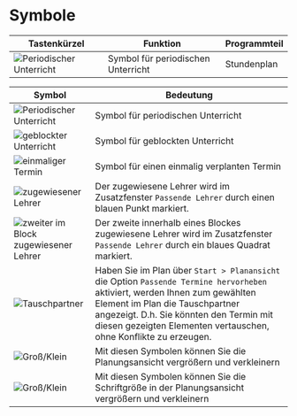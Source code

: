 # Symbole

| Tastenkürzel | Funktion                   | Programmteil                              |
| ------------ | -------------------------- | ---------------------------------------- |
![Periodischer Unterricht](/assets/images/allgemein/sshot-5.png)| Symbol für periodischen Unterricht| Stundenplan|




Symbol | Bedeutung
-|-
![Periodischer Unterricht](/assets/images/allgemein/symbol1.png)| Symbol für periodischen Unterricht
![geblockter Unterricht](/assets/images/allgemein/symbol2.png)| Symbol für geblockten Unterricht
![einmaliger Termin](/assets/images/allgemein/symbol3.png)| Symbol für einen einmalig verplanten Termin
![zugewiesener Lehrer](/assets/images/allgemein/symbol4.png)| Der zugewiesene Lehrer wird im Zusatzfenster `Passende Lehrer` durch einen blauen Punkt markiert.
![zweiter im Block zugewiesener Lehrer](/assets/images/allgemein/symbol5.png) | Der zweite innerhalb eines Blockes zugewiesene Lehrer wird im Zusatzfenster `Passende Lehrer` durch ein blaues Quadrat markiert.
![Tauschpartner](/assets/images/allgemein/symbol6.png)| Haben Sie im Plan über `Start > Planansicht` die Option `Passende Termine hervorheben` aktiviert, werden Ihnen zum gewählten Element im Plan die Tauschpartner angezeigt. D.h. Sie könnten den Termin mit diesen gezeigten Elementen vertauschen, ohne Konflikte zu erzeugen.
![Groß/Klein](/assets/images/allgemein/symbol7.png)| Mit diesen Symbolen können Sie die Planungsansicht vergrößern und verkleinern
![Groß/Klein](/assets/images/allgemein/symbol8.png)| Mit diesen Symbolen können Sie die Schriftgröße in der Planungsansicht vergrößern und verkleinern
